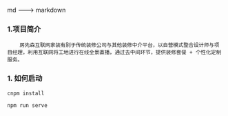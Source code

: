 md ---> markdown

### 1.项目简介


		房先森互联网家装有别于传统装修公司与其他装修中介平台，以自营模式整合设计师与项目经理，利用互联网将工地进行在线全景直播，通过去中间环节，提供装修套餐 + 个性化定制服务。
	

### 1. 如何启动

`
cnpm install 
`

`npm run serve`